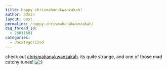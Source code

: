 ```yaml
---
title: happy chrismahanukwanzakah!
author: admin
layout: post
permalink: /happy-chrismahanukwanzakah/
dsq_thread_id:
  - 26011601
categories:
  - Uncategorized
---
```

check out [chrismahanukwanzakah][1]. its quite strange, and one of those mad catchy tunes! <img src="http://blog.lotas-smartman.net/wp-includes/images/smilies/icon_smile.gif" alt=":)" class="wp-smiley" />

 [1]: http://www.chrismahanukwanzakah.com/